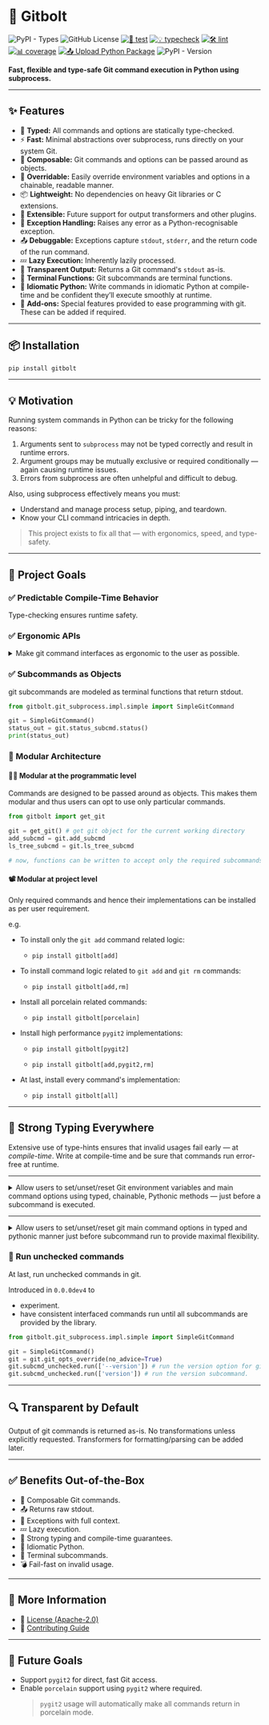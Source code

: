 # 🚀 Gitbolt

![PyPI - Types](https://img.shields.io/pypi/types/gitbolt)
![GitHub License](https://img.shields.io/github/license/Vaastav-Technologies/py-gitbolt)
[![🔧 test](https://github.com/Vaastav-Technologies/py-gitbolt/actions/workflows/test.yml/badge.svg)](https://github.com/Vaastav-Technologies/py-gitbolt/actions/workflows/test.yml)
[![💡 typecheck](https://github.com/Vaastav-Technologies/py-gitbolt/actions/workflows/typecheck.yml/badge.svg)](https://github.com/Vaastav-Technologies/py-gitbolt/actions/workflows/typecheck.yml)
[![🛠️ lint](https://github.com/Vaastav-Technologies/py-gitbolt/actions/workflows/lint.yml/badge.svg)](https://github.com/Vaastav-Technologies/py-gitbolt/actions/workflows/lint.yml)
[![📊 coverage](https://codecov.io/gh/Vaastav-Technologies/py-gitbolt/branch/main/graph/badge.svg)](https://codecov.io/gh/Vaastav-Technologies/py-gitbolt)
[![📤 Upload Python Package](https://github.com/Vaastav-Technologies/py-gitbolt/actions/workflows/python-publish.yml/badge.svg)](https://github.com/Vaastav-Technologies/py-gitbolt/actions/workflows/python-publish.yml)
![PyPI - Version](https://img.shields.io/pypi/v/gitbolt)

**Fast, flexible and type-safe Git command execution in Python using subprocess.**

---

## ✨ Features

* 🧠 **Typed:** All commands and options are statically type-checked.
* ⚡ **Fast:** Minimal abstractions over subprocess, runs directly on your system Git.
* 🧩 **Composable:** Git commands and options can be passed around as objects.
* 🔁 **Overridable:** Easily override environment variables and options in a chainable, readable manner.
* 📦 **Lightweight:** No dependencies on heavy Git libraries or C extensions.
* 🧰 **Extensible:** Future support for output transformers and other plugins.
* 🚨 **Exception Handling:** Raises any error as a Python-recognisable exception.
* 📤 **Debuggable:** Exceptions capture `stdout`, `stderr`, and the return code of the run command.
* 💤 **Lazy Execution:** Inherently lazily processed.
* 📄 **Transparent Output:** Returns a Git command's `stdout` as-is.
* 🧪 **Terminal Functions:** Git subcommands are terminal functions.
* 🧼 **Idiomatic Python:** Write commands in idiomatic Python at compile-time and be confident they’ll execute smoothly at runtime.
* 🎀 **Add-ons:** Special features provided to ease programming with git. These can be added if required.

---

## 📦 Installation

```bash
pip install gitbolt
```

---

## 💡 Motivation

Running system commands in Python can be tricky for the following reasons:

1. Arguments sent to `subprocess` may not be typed correctly and result in runtime errors.
2. Argument groups may be mutually exclusive or required conditionally — again causing runtime issues.
3. Errors from subprocess are often unhelpful and difficult to debug.

Also, using subprocess effectively means you must:

* Understand and manage process setup, piping, and teardown.
* Know your CLI command intricacies in depth.

> This project exists to fix all that — with ergonomics, speed, and type-safety.

---

## 🎯 Project Goals

### ✅ Predictable Compile-Time Behavior

Type-checking ensures runtime safety.

### ✅ Ergonomic APIs

<details>
<summary>Make git command interfaces as ergonomic to the user as possible.</summary>

#### Provide versions of most used command combinations

`git hash-object` supports taking multiple files and outputs a hash per file. But in practice, it's most often used to write a single file to the Git object database and return its hash. To match this real-world usage, Gitbolt offers a more ergonomic method that accepts one file and returns one hash — while still giving you the flexibility to access the full range of `git hash-object` capabilities when needed.

#### Let subcommands be passed around as objects

Gitbolt lets you pass subcommands around as typed objects. This enables highly focused, minimal APIs — you can write functions that accept only the subcommands they truly need. This leads to cleaner logic, better separation of concerns, and compile-time guarantees that help prevent misuse.

```python
import gitbolt
from gitbolt.git_subprocess.impl.simple import SimpleGitCommand

git = SimpleGitCommand()
version_subcmd = git.version_subcmd
add_subcmd = git.add_subcmd

def method_which_only_adds_a_file(add_subcmd: gitbolt.base.Add):
    """
    This method only requires the `add` subcommand.
    """
    ...

method_which_only_adds_a_file(add_subcmd)
```

</details>

### ✅ Subcommands as Objects

git subcommands are modeled as terminal functions that return stdout.

```python
from gitbolt.git_subprocess.impl.simple import SimpleGitCommand

git = SimpleGitCommand()
status_out = git.status_subcmd.status()
print(status_out)
```

### 🪼 Modular Architecture

#### 🧑‍💻 Modular at the programmatic level

Commands are designed to be passed around as objects. This makes them modular and thus users can opt to use only 
particular commands.

```python
from gitbolt import get_git

git = get_git() # get git object for the current working directory
add_subcmd = git.add_subcmd
ls_tree_subcmd = git.ls_tree_subcmd

# now, functions can be written to accept only the required subcommands and nothing more than that.
```

#### 📽️ Modular at project level

Only required commands and hence their implementations can be installed as per user requirement.

e.g.

- To install only the `git add` command related logic:
  - ```shell
    pip install gitbolt[add]
    ```
- To install command logic related to `git add` and `git rm` commands:
  - ```shell
    pip install gitbolt[add,rm]
    ```
- Install all porcelain related commands:
  - ```shell
    pip install gitbolt[porcelain]
    ```
- Install high performance `pygit2` implementations:
  - ```shell
    pip install gitbolt[pygit2]
    ```
  - ```shell
    pip install gitbolt[add,pygit2,rm]
    ```
- At last, install every command's implementation:
  - ```shell
    pip install gitbolt[all]
    ```

---

## 🧠 Strong Typing Everywhere

Extensive use of type-hints ensures that invalid usages fail early — at *compile-time*. Write at compile-time and be sure that commands run error-free at runtime.

---

<details>
<summary>Allow users to set/unset/reset Git environment variables and main command options using typed, chainable, Pythonic methods — just before a subcommand is executed.</summary>

### 🧬 Git Environment Variables

#### 🔁 Override a single Git env (e.g., `GIT_TRACE`)

```python
from gitbolt.git_subprocess.impl.simple import SimpleGitCommand

git = SimpleGitCommand()
git = git.git_envs_override(GIT_TRACE=True)
```

#### 🌐 Override multiple Git envs (e.g., `GIT_TRACE`, `GIT_DIR`, `GIT_EDITOR`)

```python
from pathlib import Path
from gitbolt.git_subprocess.impl.simple import SimpleGitCommand

git = SimpleGitCommand()
git = git.git_envs_override(GIT_TRACE=1, GIT_DIR=Path('/tmp/git-dir/'), GIT_EDITOR='vim')
```

#### 🪢 Chain multiple overrides fluently

```python
from pathlib import Path
from gitbolt.git_subprocess.impl.simple import SimpleGitCommand

git = SimpleGitCommand()
overridden_git = git.git_envs_override(GIT_SSH=Path('/tmp/SSH')).git_envs_override(
    GIT_TERMINAL_PROMPT=1,
    GIT_NO_REPLACE_OBJECTS=True
)
re_overridden_git = overridden_git.git_envs_override(GIT_TRACE=True)
```

#### ❌ Unset Git envs using a special `UNSET` marker

```python
from gitbolt.git_subprocess.impl.simple import SimpleGitCommand
from vt.utils.commons.commons.core_py import UNSET

git = SimpleGitCommand()
overridden_git = git.git_envs_override(GIT_ADVICE=True, GIT_TRACE=True)
no_advice_unset_git = overridden_git.git_envs_override(GIT_TRACE=UNSET)
```

#### 🔄 Reset Git envs by setting new values

```python
from gitbolt.git_subprocess.impl.simple import SimpleGitCommand

git = SimpleGitCommand()
overridden_git = git.git_envs_override(GIT_TRACE=True)
git_trace_reset_git = overridden_git.git_envs_override(GIT_TRACE=False)
```
</details>

---

<details>
<summary>Allow users to set/unset/reset git main command options in typed and pythonic manner just before subcommand run to provide maximal flexibility.</summary>

### ⚙️ Git Main Command Options

#### 🔁 Override a single Git opt (e.g., `--no-replace-objects`)

```python
from gitbolt.git_subprocess.impl.simple import SimpleGitCommand

git = SimpleGitCommand()
git = git.git_opts_override(no_replace_objects=True)
```

#### 🌐 Override multiple options (e.g., `--git-dir`, `--paginate`)

```python
from pathlib import Path
from gitbolt.git_subprocess.impl.simple import SimpleGitCommand

git = SimpleGitCommand()
git = git.git_opts_override(no_replace_objects=True, git_dir=Path(), paginate=True)
```

#### 🪢 Chain multiple option overrides fluently

```python
from pathlib import Path
from gitbolt.git_subprocess.impl.simple import SimpleGitCommand

git = SimpleGitCommand()
overridden_git = git.git_opts_override(exec_path=Path('tmp')).git_opts_override(
    noglob_pathspecs=True,
    no_advice=True
).git_opts_override(
    config_env={'auth': 'suhas', 'comm': 'suyog'}
)
re_overridden_git = overridden_git.git_opts_override(glob_pathspecs=True)
```

#### ❌ Unset Git opts using a special `UNSET` marker

```python
from pathlib import Path
from gitbolt.git_subprocess.impl.simple import SimpleGitCommand
from vt.utils.commons.commons.core_py import UNSET

git = SimpleGitCommand()
overridden_git = git.git_opts_override(exec_path=Path('tmp'), no_advice=True)
no_advice_unset_git = overridden_git.git_opts_override(no_advice=UNSET)
```

#### 🔄 Reset Git opts by setting new values

```python
from gitbolt.git_subprocess.impl.simple import SimpleGitCommand

git = SimpleGitCommand()
overridden_git = git.git_opts_override(no_advice=True)
no_advice_reset_git = overridden_git.git_opts_override(no_advice=False)
```

</details>

### 🔄 Run unchecked commands

At last, run unchecked commands in git.

Introduced in `0.0.0dev4` to 
- experiment.
- have consistent interfaced commands run until all subcommands are provided by the library.

```python
from gitbolt.git_subprocess.impl.simple import SimpleGitCommand

git = SimpleGitCommand()
git = git.git_opts_override(no_advice=True)
git.subcmd_unchecked.run(['--version']) # run the version option for git.
git.subcmd_unchecked.run(['version']) # run the version subcommand.
```


---

## 🔍 Transparent by Default

Output of git commands is returned as-is. No transformations unless explicitly requested.
Transformers for formatting/parsing can be added later.

---

## ✅ Benefits Out-of-the-Box

* 🔄 Composable Git commands.
* 📤 Returns raw stdout.
* 🚨 Exceptions with full context.
* 💤 Lazy execution.
* 🧠 Strong typing and compile-time guarantees.
* 🧼 Idiomatic Python.
* 🧪 Terminal subcommands.
* 💣 Fail-fast on invalid usage.

---

## 📄 More Information

- 📜 [License (Apache-2.0)](./LICENSE)
- 🤝 [Contributing Guide](./CONTRIBUTING.md)

---

## 🚧 Future Goals

* Support `pygit2` for direct, fast Git access.
* Enable `porcelain` support using `pygit2` where required.
  > `pygit2` usage will automatically make all commands return in porcelain mode.
